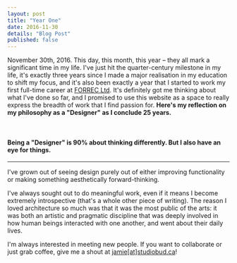 ```yaml
---
layout: post
title: "Year One"
date: 2016-11-30
details: "Blog Post"
published: false
---
```


November 30th, 2016. This day, this month, this year – they all mark a significant time in my life. I've just hit the quarter-century milestone in my life, it's exactly three years since I made a major realisation in my education to shift my focus, and it's also been exactly a year that I started to work my first full-time career at <a href="http://www.forrec.com" target="_blank">FORREC Ltd</a>. It's definitely got me thinking about what I've done so far, and I promised to use this website as a space to really express the breadth of work that I find passion for. <strong> Here's my reflection on my philosophy as a "Designer" as I conclude 25 years.</strong>

<br>
<h4 class="article-subheading">Being a "Designer" is 90% about thinking differently. But I also have an eye for things.</h4>
<hr class="xs-thick-hr" align="left">

I've grown out of seeing design purely out of either improving functionality or making something aesthetically forward-thinking. 

I've always sought out to do meaningful work, even if it means I become extremely introspective (that's a whole other piece of writing). The reason I loved architecture so much was that it was the most public of the arts: it was both an artistic and pragmatic discipline that was deeply involved in how human beings interacted with one another, and went about their daily lives. 

I'm always interested in meeting new people. If you want to collaborate or just grab coffee, give me a shout at <a href="mailto:jamie@studiobud.ca?Subject=Hello!" target="_top">jamie[at]studiobud.ca</a>!


